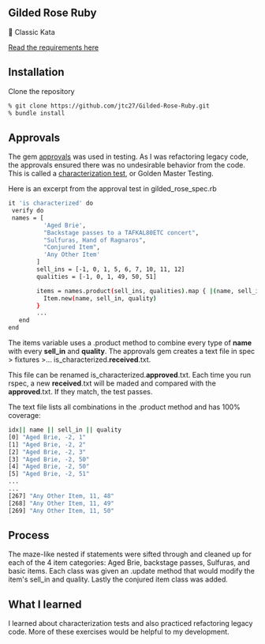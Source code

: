 ## Gilded Rose Ruby
🌹  Classic Kata

[Read the requirements here](https://github.com/makersacademy/course/blob/main/individual_challenges/gilded_rose.md)


## Installation
Clone the repository
``` bash
% git clone https://github.com/jtc27/Gilded-Rose-Ruby.git
% bundle install
```

## Approvals
The gem [approvals](https://github.com/kytrinyx/approvals) was used in testing.  As I was refactoring legacy code, the approvals ensured there was no undesirable behavior from the code.  This is called a [characterization test](https://en.wikipedia.org/wiki/Characterization_test), or Golden Master Testing.

Here is an excerpt from the approval test in gilded_rose_spec.rb

``` bash
it 'is characterized' do  
 verify do
 names = [
          'Aged Brie',
          "Backstage passes to a TAFKAL80ETC concert",
          "Sulfuras, Hand of Ragnaros",
          "Conjured Item",
          'Any Other Item'
        ]
        sell_ins = [-1, 0, 1, 5, 6, 7, 10, 11, 12] 
        qualities = [-1, 0, 1, 49, 50, 51]         

        items = names.product(sell_ins, qualities).map { |(name, sell_in, quality)|
          Item.new(name, sell_in, quality)
        }
        ...
   end
end
 ```
The items variable uses a .product method to combine every type of **name** with every **sell_in** and **quality**.  The approvals gem creates a text file in spec > fixtures >... is_characterized.**received**.txt.

This file can be renamed is_characterized.**approved**.txt.  Each time you run rspec, a new **received**.txt will be maded and compared with the **approved**.txt.  If they match, the test passes.

The text file lists all combinations in the .product method and has 100% coverage:

``` bash
idx|| name || sell_in || quality
[0] "Aged Brie, -2, 1"
[1] "Aged Brie, -2, 2"
[2] "Aged Brie, -2, 3"
[3] "Aged Brie, -2, 50"
[4] "Aged Brie, -2, 50"
[5] "Aged Brie, -2, 51"
...
...
[267] "Any Other Item, 11, 48"
[268] "Any Other Item, 11, 49"
[269] "Any Other Item, 11, 50"
```

## Process
The maze-like nested if statements were sifted through and cleaned up for each of the 4 item categories: Aged Brie, backstage passes, Sulfuras, and basic items.  Each class was given an .update method that would modify the item's sell_in and quality.  Lastly the conjured item class was added.

## What I learned
I learned about characterization tests and also practiced refactoring legacy code.  More of these exercises would be helpful to my development.




